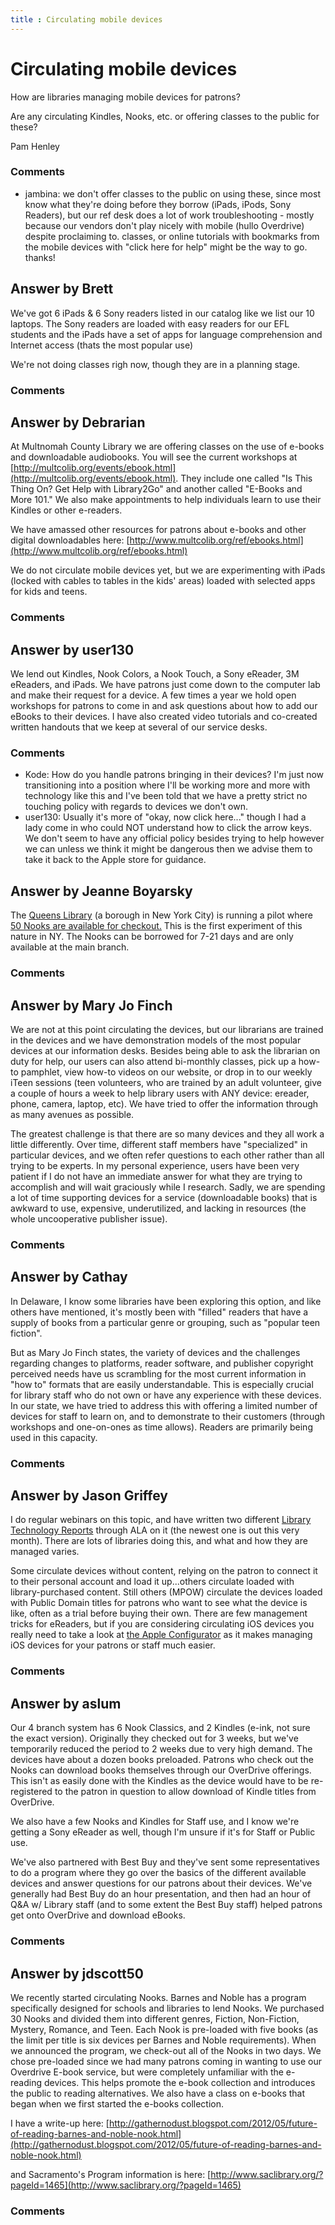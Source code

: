 ```yaml
---
title : Circulating mobile devices
---
```

Circulating mobile devices
=====================
How are libraries managing mobile devices for patrons?

Are any circulating Kindles, Nooks, etc. or offering classes to the
public for these?

Pam Henley

### Comments ###
* jambina: we don't offer classes to the public on using these, since most know
what they're doing before they borrow (iPads, iPods, Sony Readers), but
our ref desk does a lot of work troubleshooting - mostly because our
vendors don't play nicely with mobile (hullo Overdrive) despite
proclaiming to. classes, or online tutorials with bookmarks from the
mobile devices with "click here for help" might be the way to go.
thanks!


Answer by Brett
----------------
We've got 6 iPads & 6 Sony readers listed in our catalog like we list
our 10 laptops. The Sony readers are loaded with easy readers for our
EFL students and the iPads have a set of apps for language comprehension
and Internet access (thats the most popular use)

We're not doing classes righ now, though they are in a planning stage.

### Comments ###

Answer by Debrarian
----------------
At Multnomah County Library we are offering classes on the use of
e-books and downloadable audiobooks. You will see the current workshops
at
[http://multcolib.org/events/ebook.html](http://multcolib.org/events/ebook.html).
They include one called "Is This Thing On? Get Help with Library2Go" and
another called "E-Books and More 101." We also make appointments to help
individuals learn to use their Kindles or other e-readers.

We have amassed other resources for patrons about e-books and other
digital downloadables here:
[http://www.multcolib.org/ref/ebooks.html](http://www.multcolib.org/ref/ebooks.html)

We do not circulate mobile devices yet, but we are experimenting with
iPads (locked with cables to tables in the kids' areas) loaded with
selected apps for kids and teens.

### Comments ###

Answer by user130
----------------
We lend out Kindles, Nook Colors, a Nook Touch, a Sony eReader, 3M
eReaders, and iPads. We have patrons just come down to the computer lab
and make their request for a device. A few times a year we hold open
workshops for patrons to come in and ask questions about how to add our
eBooks to their devices. I have also created video tutorials and
co-created written handouts that we keep at several of our service
desks.

### Comments ###
* Kode: How do you handle patrons bringing in their devices? I'm just now
transitioning into a position where I'll be working more and more with
technology like this and I've been told that we have a pretty strict no
touching policy with regards to devices we don't own.
* user130: Usually it's more of "okay, now click here..." though I had a lady come
in who could NOT understand how to click the arrow keys. We don't seem
to have any official policy besides trying to help however we can unless
we think it might be dangerous then we advise them to take it back to
the Apple store for guidance.

Answer by Jeanne Boyarsky
----------------
The [Queens Library](http://www.queenslibrary.org/) (a borough in New
York City) is running a pilot where [50 Nooks are available for
checkout.](http://online.wsj.com/article/SB10001424052702304356604577338200273264824.html)
This is the first experiment of this nature in NY. The Nooks can be
borrowed for 7-21 days and are only available at the main branch.

### Comments ###

Answer by Mary Jo Finch
----------------
We are not at this point circulating the devices, but our librarians are
trained in the devices and we have demonstration models of the most
popular devices at our information desks. Besides being able to ask the
librarian on duty for help, our users can also attend bi-monthly
classes, pick up a how-to pamphlet, view how-to videos on our website,
or drop in to our weekly iTeen sessions (teen volunteers, who are
trained by an adult volunteer, give a couple of hours a week to help
library users with ANY device: ereader, phone, camera, laptop, etc). We
have tried to offer the information through as many avenues as possible.

The greatest challenge is that there are so many devices and they all
work a little differently. Over time, different staff members have
"specialized" in particular devices, and we often refer questions to
each other rather than all trying to be experts. In my personal
experience, users have been very patient if I do not have an immediate
answer for what they are trying to accomplish and will wait graciously
while I research. Sadly, we are spending a lot of time supporting
devices for a service (downloadable books) that is awkward to use,
expensive, underutilized, and lacking in resources (the whole
uncooperative publisher issue).

### Comments ###

Answer by Cathay
----------------
In Delaware, I know some libraries have been exploring this option, and
like others have mentioned, it's mostly been with "filled" readers that
have a supply of books from a particular genre or grouping, such as
"popular teen fiction".

But as Mary Jo Finch states, the variety of devices and the challenges
regarding changes to platforms, reader software, and publisher copyright
perceived needs have us scrambling for the most current information in
"how to" formats that are easily understandable. This is especially
crucial for library staff who do not own or have any experience with
these devices. In our state, we have tried to address this with offering
a limited number of devices for staff to learn on, and to demonstrate to
their customers (through workshops and one-on-ones as time allows).
Readers are primarily being used in this capacity.

### Comments ###

Answer by Jason Griffey
----------------
I do regular webinars on this topic, and have written two different
[Library Technology Reports](http://www.alatechsource.org/ltr/index)
through ALA on it (the newest one is out this very month). There are
lots of libraries doing this, and what and how they are managed varies.

Some circulate devices without content, relying on the patron to connect
it to their personal account and load it up...others circulate loaded
with library-purchased content. Still others (MPOW) circulate the
devices loaded with Public Domain titles for patrons who want to see
what the device is like, often as a trial before buying their own. There
are few management tricks for eReaders, but if you are considering
circulating iOS devices you really need to take a look at [the Apple
Configurator](http://www.apple.com/support/iphone/enterprise/) as it
makes managing iOS devices for your patrons or staff much easier.

### Comments ###

Answer by aslum
----------------
Our 4 branch system has 6 Nook Classics, and 2 Kindles (e-ink, not sure
the exact version). Originally they checked out for 3 weeks, but we've
temporarily reduced the period to 2 weeks due to very high demand. The
devices have about a dozen books preloaded. Patrons who check out the
Nooks can download books themselves through our OverDrive offerings.
This isn't as easily done with the Kindles as the device would have to
be re-registered to the patron in question to allow download of Kindle
titles from OverDrive.

We also have a few Nooks and Kindles for Staff use, and I know we're
getting a Sony eReader as well, though I'm unsure if it's for Staff or
Public use.

We've also partnered with Best Buy and they've sent some representatives
to do a program where they go over the basics of the different available
devices and answer questions for our patrons about their devices. We've
generally had Best Buy do an hour presentation, and then had an hour of
Q&A w/ Library staff (and to some extent the Best Buy staff) helped
patrons get onto OverDrive and download eBooks.

### Comments ###

Answer by jdscott50
----------------
We recently started circulating Nooks. Barnes and Noble has a program
specifically designed for schools and libraries to lend Nooks. We
purchased 30 Nooks and divided them into different genres, Fiction,
Non-Fiction, Mystery, Romance, and Teen. Each Nook is pre-loaded with
five books (as the limit per title is six devices per Barnes and Noble
requirements). When we announced the program, we check-out all of the
Nooks in two days. We chose pre-loaded since we had many patrons coming
in wanting to use our Overdrive E-book service, but were completely
unfamiliar with the e-reading devices. This helps promote the e-book
collection and introduces the public to reading alternatives. We also
have a class on e-books that began when we first started the e-books
collection.

I have a write-up here:
[http://gathernodust.blogspot.com/2012/05/future-of-reading-barnes-and-noble-nook.html](http://gathernodust.blogspot.com/2012/05/future-of-reading-barnes-and-noble-nook.html)

and Sacramento's Program information is here:
[http://www.saclibrary.org/?pageId=1465](http://www.saclibrary.org/?pageId=1465)

### Comments ###


